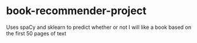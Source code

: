 # book-recommender-project
Uses spaCy and sklearn to predict whether or not I will like a book based on the first 50 pages of text
